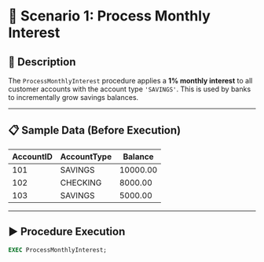 # 💼 Scenario 1: Process Monthly Interest

## 🧾 Description

The `ProcessMonthlyInterest` procedure applies a **1% monthly interest** to all customer accounts with the account type `'SAVINGS'`. This is used by banks to incrementally grow savings balances.

---

## 📋 Sample Data (Before Execution)

| AccountID | AccountType | Balance  |
|-----------|-------------|----------|
| 101       | SAVINGS     | 10000.00 |
| 102       | CHECKING    | 8000.00  |
| 103       | SAVINGS     | 5000.00  |

---

## ▶️ Procedure Execution

```sql
EXEC ProcessMonthlyInterest;

